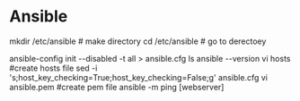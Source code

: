 # Ansible

mkdir /etc/ansible   # make directory
cd /etc/ansible       # go to derectoey

ansible-config init --disabled -t all > ansible.cfg
ls
ansible --version
vi hosts #create hosts file
sed -i 's;host_key_checking=True;host_key_checking=False;g' ansible.cfg
vi ansible.pem  #create pem file
ansible -m ping [webserver]
